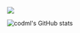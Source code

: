 <img src="https://capsule-render.vercel.app/api?type=wave&color=timeAuto&height=300&section=header&text=Welcome%20to%20codml&render&fontSize=90" />

![codml's GitHub stats](https://github-readme-stats.vercel.app/api?username=codml&show_icons=true&theme=radical)
<!--
**codml/codml** is a ✨ _special_ ✨ repository because its `README.md` (this file) appears on your GitHub profile.

Here are some ideas to get you started:

- 🔭 I’m currently working on ...
- 🌱 I’m currently learning ...
- 👯 I’m looking to collaborate on ...
- 🤔 I’m looking for help with ...
- 💬 Ask me about ...
- 📫 How to reach me: ...
- 😄 Pronouns: ...
- ⚡ Fun fact: ...
-->
